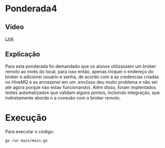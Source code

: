# Ponderada4

## Vídeo 

[Link](https://youtu.be/XVLofCApof0)

## Explicação

Para esta ponderada foi demandado que os alunos utilizassem um broker remoto ao invés do local, para isso então, apenas troquei o endereço do broker e adicionei usuário e senha, de acordo com a as credencias criadas no HiveMQ e as armazenei em um .env(isso deu muito problema e não sei até agora porque não estav funcionando).
Além disso, foram implentados testes automatizados que validam alguns pontos, incluindo integração, que indiretamente aborda o a conexão com o broker remoto.
# Execução

Para executar o código: 
```
go run main/main.go
```
